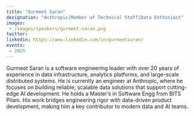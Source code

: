 ```yaml
---
title: "Gurmeet Saran"
designation: "Anthropic|Member of Technical Staff|Data Enthusiast"
images:
 - /images/speakers/gurmeet-saran.png
twitter: 
linkedin: https://www.linkedin.com/in/gurmeetsaran/
events:
 - 2025
---
```


Gurmeet Saran is a software engineering leader with over 20 years of experience in data infrastructure, analytics platforms, and large-scale distributed systems. He is currently an engineer at Anthropic, where he focuses on building reliable, scalable data solutions that support cutting-edge AI development. He holds a Master’s in Software Engg from BITS Pilani. His work bridges engineering rigor with data-driven product development, making him a key contributor to modern data and AI teams.